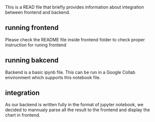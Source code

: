 
This is a READ file that briefly provides information about integration between frontend and backend.

## running frontend

Please check the README file inside frontend folder to check proper instruction for runing frontend

## running bakcend

Backend is a basic ipynb file. This can be run in a Google Collab environment which supports this notebook file.

## integration

As our backend is written fully in the format of jupyter notebook, we decided to mannualy parse all the result to the frontend and display the chart in frontend.
